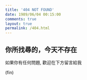 ```yaml
---
title: '404 NOT FOUND'
date: 1989/06/04 00:15:00 
comments: true
layout: true
permalink: /404.html
---
```


## 你所找尋的，今天不存在

如果你有任何問題, 歡迎在下方留言給我

(fin)

